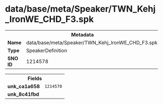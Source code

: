 <h1>data/base/meta/Speaker/TWN_Kehj_IronWE_CHD_F3.spk</h1><table><tr><th colspan="100%">Metadata</th></tr><tr><td><b>Name</b></td><td>data/base/meta/Speaker/TWN_Kehj_IronWE_CHD_F3.spk</td></tr><tr><td><b>Type</b></td><td>SpeakerDefinition</td></tr><tr><td><b>SNO ID</b></td><td>1214578</td></tr></table>

<table><tr><th colspan="100%">Fields</th></tr><tr><td><b>unk_ca1a658</b></td><td><code>1214578</code></td></tr><tr><td><b>unk_8c41fbd</b></td><td></td></tr></table>

